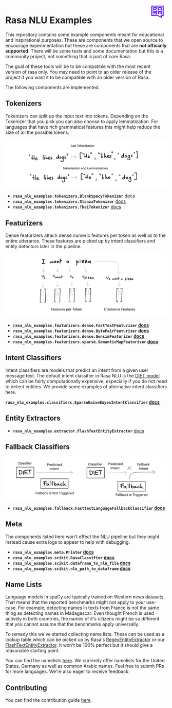 <img src="square-logo.svg" width=40 height=40 style="margin: 10px;" align="right">

# **Rasa NLU Examples**

This repository contains some example components meant for educational and inspirational
purposes. These are components that we open source to encourage experimentation but
these are components that are **not officially supported**. There will be some tests
and some documentation but this is a community project, not something that is part of core Rasa.

The goal of these tools will be to be compatible with the most recent version of
rasa only. You may need to point to an older release of the project if you want
it to be compatible with an older version of Rasa.

The following components are implemented.

## **Tokenizers**

Tokenizers can split up the input text into tokens. Depending on the Tokenizer that you pick
you can also choose to apply lemmatization. For languages that have rich grammatical features
this might help reduce the size of all the possible tokens.

![](images/tokenisation.png)

- **`rasa_nlu_examples.tokenizers.BlankSpacyTokenizer`** [docs](docs/tokenizer/spacy_tokenizer/)
- **`rasa_nlu_examples.tokenizers.StanzaTokenizer`** [docs](docs/tokenizer/stanza/)
- **`rasa_nlu_examples.tokenizers.ThaiTokenizer`** [docs](docs/tokenizer/thai_tokenizer/)

## **Featurizers**

Dense featurizers attach dense numeric features per token as well as to the entire utterance. These
features are picked up by intent classifiers and entity detectors later in the pipeline.

![](images/dense_features.png)

- **`rasa_nlu_examples.featurizers.dense.FastTextFeaturizer` [docs](docs/featurizer/fasttext/)**
- **`rasa_nlu_examples.featurizers.dense.BytePairFeaturizer` [docs](docs/featurizer/bytepair/)**
- **`rasa_nlu_examples.featurizers.dense.GensimFeaturizer` [docs](docs/featurizer/gensim/)**
- **`rasa_nlu_examples.featurizers.sparse.SemanticMapFeaturizer` [docs](docs/featurizer/semantic_map/)**

## **Intent Classifiers**

Intent classifiers are models that predict an intent from a given user message
text.  The default intent classifier in Rasa NLU is the [DIET
model](https://rasa.com/docs/rasa/components#dietclassifier-2) which can be
fairly computationally expensive, especially if you do not need to detect
entities.  We provide some examples of alternative intent classifiers here.


**`rasa_nlu_examples.classifiers.SparseNaiveBayesIntentClassifier` [docs](docs/classifier/sparsenb.md)**

## **Entity Extractors**

- **`rasa_nlu_examples.extractor.FlashTextEntityExtractor`** [docs](docs/extractors/flashtext/)

## **Fallback Classifiers**

![](images/fallback.png)

- **`rasa_nlu_examples.fallback.FasttextLanguageFallbackClassifier` [docs](docs/fallback/fasttextlanguagefallback.md)**

## **Meta**

The components listed here won't effect the NLU pipeline but they might instead cause extra logs
to appear to help with debugging.

- **`rasa_nlu_examples.meta.Printer` [docs](docs/meta/printer/)**
- **`rasa_nlu_examples.scikit.RasaClassifier` [docs](docs/jupyter/tools/#rasa_nlu_examples.scikit.classifier.RasaClassifier)**
- **`rasa_nlu_examples.scikit.dataframe_to_nlu_file` [docs](docs/jupyter/tools/#rasa_nlu_examples.scikit.common.dataframe_to_nlu_file)**
- **`rasa_nlu_examples.scikit.nlu_path_to_dataframe` [docs](docs/jupyter/tools/#rasa_nlu_examples.scikit.common.nlu_path_to_dataframe)**

## **Name Lists**

Language models in spaCy are typically trained on Western news datasets. That means
that the reported benchmarks might not apply to your use-case. For example; detecting
names in texts from France is not the same thing as detecting names in Madagascar. Even
thought French is used actively in both countries, the names of it's citizens might
be so different that you cannot assume that the benchmarks apply universally.

To remedy this we've started collecting name lists. These can be used as a lookup table
which can be picked up by Rasa's [RegexEntityExtractor](https://rasa.com/docs/rasa/components#regexentityextractor)
or our [FlashTextEntityExtractor](docs/extractors/flashtext/).
It won't be 100% perfect but it should give a reasonable starting point.

You can find the namelists [here](https://github.com/RasaHQ/rasa-nlu-examples/tree/master/data/namelists).
We currently offer namelists for the United States, Germany as well as common Arabic names.
Feel free to submit PRs for more languages. We're also eager to receive feedback.

## Contributing

You can find the contribution guide [here](https://rasahq.github.io/rasa-nlu-examples/contributing/).
